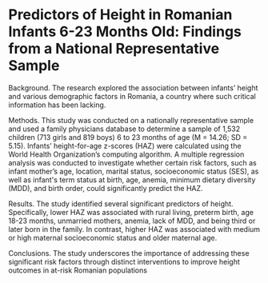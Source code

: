 # Predictors of Height in Romanian Infants 6-23 Months Old: Findings from a National Representative Sample

Background. The research explored the association between infants’ height and various 
demographic factors in Romania, a country where such critical information has been lacking. 

Methods. This study was conducted on a nationally representative sample and used a family 
physicians database to determine a sample of 1,532 children (713 girls and 819 boys) 6 to 23 
months of age (M = 14.26; SD = 5.15). Infants’ height-for-age z-scores (HAZ) were calculated 
using the World Health Organization’s computing algorithm. A multiple regression analysis was 
conducted to investigate whether certain risk factors, such as infant mother’s age, location, 
marital status, socioeconomic status (SES), as well as infant's term status at birth, age, anemia, 
minimum dietary diversity (MDD), and birth order, could significantly predict the HAZ.

Results. The study identified several significant predictors of height. Specifically, lower HAZ 
was associated with rural living, preterm birth, age 18-23 months, unmarried mothers, anemia, 
lack of MDD, and being third or later born in the family. In contrast, higher HAZ was associated 
with medium or high maternal socioeconomic status and older maternal age.

Conclusions. The study underscores the importance of addressing these significant risk factors 
through distinct interventions to improve height outcomes in at-risk Romanian populations

 
